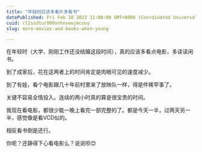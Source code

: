 ```yaml
---
title: "年轻时应该多看片多看书"
datePublished: Fri Feb 18 2022 11:00:00 GMT+0000 (Coordinated Universal Time)
cuid: cl2ssdtur000snhnvewjmcouy
slug: more-movies-and-books-when-young

---
```


在年轻时（大学、刚刚工作还没结婚这段时间），真的应该多看点电影，多读读闲书。

到了成家后，花在这两者上的时间肯定是肉眼可见的速度减少。

到了有娃，看个电影跟几十年前村里来了放映队一样，得是件稀罕事了。

关键不容易全情投入。连续的两小时真的算是很宝贵的时间。

我现在看电影，都很少能一晚上看完一部完整的了。都是今天一半，过两天另一半，感觉像是看VCD似的。

相反看书倒是还行。

你呢？还静得下心看电影么？说说呗😊